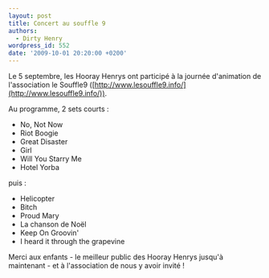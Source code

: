 ```yaml
---
layout: post
title: Concert au souffle 9
authors:
  - Dirty Henry
wordpress_id: 552
date: '2009-10-01 20:20:00 +0200'
---
```

Le 5 septembre, les Hooray Henrys ont participé à la journée d'animation de l'association le Souffle9 ([http://www.lesouffle9.info/](http://www.lesouffle9.info/)).

Au programme, 2 sets courts :
- No, Not Now
- Riot Boogie
- Great Disaster
- Girl
- Will You Starry Me
- Hotel Yorba

puis :
- Helicopter
- Bitch
- Proud Mary
- La chanson de Noël
- Keep On Groovin'
- I heard it through the grapevine

Merci aux enfants - le meilleur public des Hooray Henrys jusqu'à maintenant - et à l'association de nous y avoir invité !
